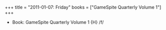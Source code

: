 +++
title = "2011-01-07: Friday"
books = ["GameSpite Quarterly Volume 1"]
+++


* Book: GameSpite Quarterly Volume 1 {H} /f/
